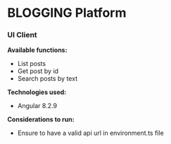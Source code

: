 # BLOGGING Platform
### UI Client
**Available functions:**
- List posts
- Get post by id
- Search posts by text

**Technologies used:**
- Angular 8.2.9

**Considerations to run:**
- Ensure to have a valid api url in environment.ts file

